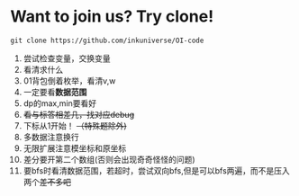 # Want to join us? Try clone!

`git clone https://github.com/inkuniverse/OI-code`

1. 尝试检查变量，交换变量
1. 看清求什么
1. 01背包倒着枚举，看清v,w
1. 一定要看**数据范围**
1. dp的max,min要看好
1. ~~看与标答相差几，找对应debug~~
1. 下标从1开始！ ~~（特殊题除外)~~
1. 多数据注意换行
1. 无限扩展注意模坐标和原坐标
1. 差分要开第二个数组(否则会出现奇奇怪怪的问题)
1. 要bfs时看清数据范围，若超时，尝试双向bfs,但是可以bfs两遍，而不是压入两个~~差不多吧~~
